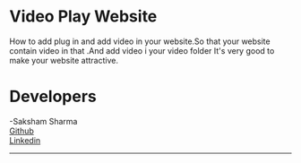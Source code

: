 # Video Play Website
How to add plug in and add video in your website.So that your website contain video in that .And add video i your video folder
It's very good to make your website attractive.

# Developers
-Saksham Sharma<br>
<a href="https://github.com/Sakshamoo17">Github</a>
<br>
<a href="https://www.linkedin.com/in/saksham-sharma-bb576b167/">Linkedin</a>
********************************************************************************************
